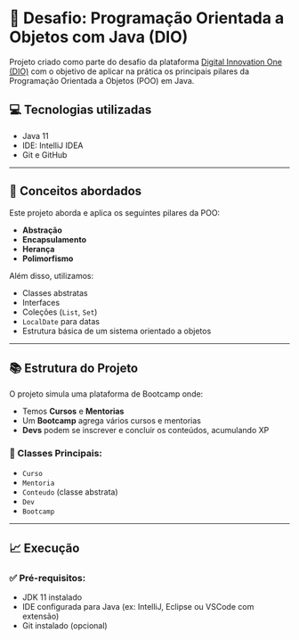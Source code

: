 # 🚀 Desafio: Programação Orientada a Objetos com Java (DIO)

Projeto criado como parte do desafio da plataforma [Digital Innovation One (DIO)](https://www.dio.me/) com o objetivo de aplicar na prática os principais pilares da Programação Orientada a Objetos (POO) em Java.

## 💻 Tecnologias utilizadas

- Java 11
- IDE: IntelliJ IDEA
- Git e GitHub

---

## 🧠 Conceitos abordados

Este projeto aborda e aplica os seguintes pilares da POO:

- **Abstração**
- **Encapsulamento**
- **Herança**
- **Polimorfismo**

Além disso, utilizamos:

- Classes abstratas
- Interfaces
- Coleções (`List`, `Set`)
- `LocalDate` para datas
- Estrutura básica de um sistema orientado a objetos

---

## 📚 Estrutura do Projeto

O projeto simula uma plataforma de Bootcamp onde:

- Temos **Cursos** e **Mentorias**
- Um **Bootcamp** agrega vários cursos e mentorias
- **Devs** podem se inscrever e concluir os conteúdos, acumulando XP

### 🧩 Classes Principais:

- `Curso`
- `Mentoria`
- `Conteudo` (classe abstrata)
- `Dev`
- `Bootcamp`

---

## 📈 Execução

### ✅ Pré-requisitos:

- JDK 11 instalado
- IDE configurada para Java (ex: IntelliJ, Eclipse ou VSCode com extensão)
- Git instalado (opcional)
